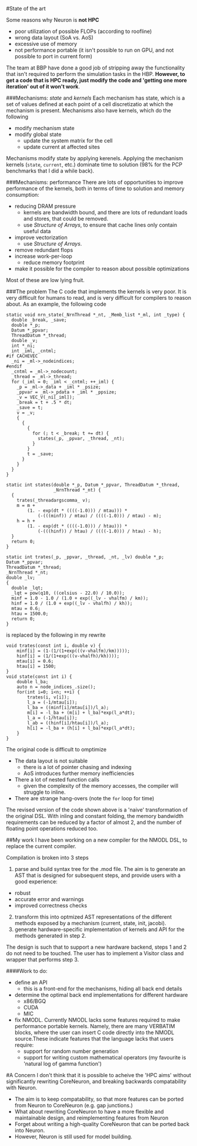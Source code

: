 #State of the art

Some reasons why Neuron is **not HPC**
* poor utilization of possible FLOPs (according to roofline)
* wrong data layout (SoA vs. AoS)
* excessive use of memory
* not performance portable (it isn't possible to run on GPU, and not possible to port in current form)

The team at BBP have done a good job of stripping away the functionality that isn't required to perform the simulation tasks in the HBP. **However, to get a code that is HPC ready, just modify the code and 'getting one more iteration' out of it won't work**.

###Mechanisms: _state_ and _kernels_
Each mechanism has state, which is a set of values defined at each point of a cell discretizatio at which the mechanism is present. Mechanisms also have kernels, which do the following
* modify mechanism state
* modify global state
  * update the system matrix for the cell
  * update current at affected sites

Mechanisms modify state by applying kerenels. Applying the mechanism kernels (`state`, `current`, etc.) dominate time to solution (98% for the PCP benchmarks that I did a while back).

###Mechanisms: performance
There are lots of opportunities to improve performance of the kernels, both in terms of time to solution and memory consumption:
* reducing DRAM pressure
  * kernels are bandwidth bound, and there are lots of redundant loads and stores, that could be removed.
  * use _Structure of Arrays_, to  ensure that cache lines only contain useful data
* improve vectorization
  * use _Structure of Arrays_.
* remove redundant flops
* increase work-per-loop
  * reduce memory footprint
* make it possible for the compiler to reason about possible optimizations

Most of these are low lying fruit.

###The problem
The C code that implements the kernels is very poor. It is very difficult for humans to read, and is very difficult for compilers to reason about. As an example, the following code
```
static void nrn_state(_NrnThread *_nt, _Memb_list *_ml, int _type) {
  double _break, _save;
  double *_p;
  Datum *_ppvar;
  ThreadDatum *_thread;
  double _v;
  int *_ni;
  int _iml, _cntml;
#if CACHEVEC
  _ni = _ml->_nodeindices;
#endif
  _cntml = _ml->_nodecount;
  _thread = _ml->_thread;
  for (_iml = 0; _iml < _cntml; ++_iml) {
    _p = _ml->_data + _iml * _psize;
    _ppvar = _ml->_pdata + _iml * _ppsize;
    _v = VEC_V(_ni[_iml]);
    _break = t + .5 * dt;
    _save = t;
    v = _v;
    {
      {
        {
          for (; t < _break; t += dt) {
            states(_p, _ppvar, _thread, _nt);
          }
        }
        t = _save;
      }
    }
  }
}

static int states(double *_p, Datum *_ppvar, ThreadDatum *_thread,
                  _NrnThread *_nt) {
  {
    trates(_threadargscomma_ v);
    m = m +
        (1. - exp(dt * ((((-1.0))) / mtau))) *
            (-(((minf)) / mtau) / ((((-1.0))) / mtau) - m);
    h = h +
        (1. - exp(dt * ((((-1.0))) / htau))) *
            (-(((hinf)) / htau) / ((((-1.0))) / htau) - h);
  }
  return 0;
}

static int trates(_p, _ppvar, _thread, _nt, _lv) double *_p;
Datum *_ppvar;
ThreadDatum *_thread;
_NrnThread *_nt;
double _lv;
{
  double _lqt;
  _lqt = pow(q10, ((celsius - 22.0) / 10.0));
  minf = 1.0 - 1.0 / (1.0 + exp((_lv - vhalfm) / km));
  hinf = 1.0 / (1.0 + exp((_lv - vhalfh) / kh));
  mtau = 0.6;
  htau = 1500.0;
  return 0;
}
```
is replaced by the following in my rewrite
```
void trates(const int i, double v) {
    minf[i] = (1-(1/(1+exp(((v-vhalfm)/km)))));
    hinf[i] = (1/(1+exp(((v-vhalfh)/kh))));
    mtau[i] = 0.6;
    htau[i] = 1500;
}
void state(const int i) {
    double l_ba;
    auto n = node_indices_.size();
    for(int i=0; i<n; ++i) {
        trates(i, v[i]);
        l_a = (-1/mtau[i]);
        l_ba = ((minf[i]/mtau[i])/l_a);
        m[i] = -l_ba + (m[i] + l_ba)*exp(l_a*dt);
        l_a = (-1/htau[i]);
        l_ab = ((hinf[i]/htau[i])/l_a);
        h[i] = -l_ba + (h[i] + l_ba)*exp(l_a*dt);
    }
}
```

The original code is difficult to omptimize
* The data layout is not suitable
  * there is a lot of pointer chasing and indexing
  * AoS introduces further memory inefficiencies
* There a lot of nested function calls
  * given the complexity of the memory accesses, the compiler will struggle to inline.
* There are strange hang-overs (note the `for` loop for time)

The revised version of the code shown above is a 'naive' transformation of the original DSL. With inling and constant folding, the memory bandwidth requirements can be reduced by a factor of almost 2, and the number of floating point operations reduced too.

##My work
I have been working on a new compiler for the NMODL DSL, to replace the current compiler.

Compilation is broken into 3 steps
1. parse and build syntax tree for the .mod file. The aim is to generate an AST that is designed for subsequent steps, and provide users with a good experience:
  * robust
  * accurate error and warnings
  * improved correctness checks
2. transform this into optmized AST representations of the different methods exposed by a mechanism (current, state, init, jacobi).
3. generate hardware-specific implementation of kernels and API for the methods generated in step 2.

The design is such that to support a new hardware backend, steps 1 and 2 do not need to be touched. The user has to implement a Visitor class and wrapper that performs step 3.

####Work to do:
* define an API
  * this is a front-end for the mechanisms, hiding all back end details
* determine the optimal back end implementations for different hardware
  * x86/BGQ
  * CUDA
  * MIC
* fix NMODL. Currently NMODL lacks some features required to make performance portable kernels. Namely, there are many VERBATIM blocks, where the user can insert C code directly into the NMODL source.These indicate features that the language lacks that users require:
  * support for random number generation
  * support for writing custom mathematical operators (my favourite is 'natural log of gamma function')

#A Concern
I don't think that it is possible to acheive the 'HPC aims' without significantly rewriting CoreNeuron, and breaking backwards compatability with Neuron.
* The aim is to keep compatability, so that more features can be ported from Neuron to CoreNeuron (e.g. gap junctions.)
* What about rewriting CoreNeuron to have a more flexible and maintainable design, and reimplementing features from Neuron
* Forget about writing a high-quality CoreNeuron that can be ported back into Neuron.
* However, Neuron is still used for model building.

